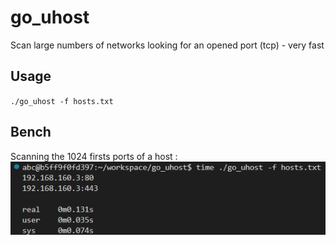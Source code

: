 # go_uhost
Scan large numbers of networks looking for an opened port (tcp) - very fast

## Usage

`./go_uhost -f hosts.txt`

## Bench

Scanning the 1024 firsts ports of a host :
<img src="bench_uhost.png">
